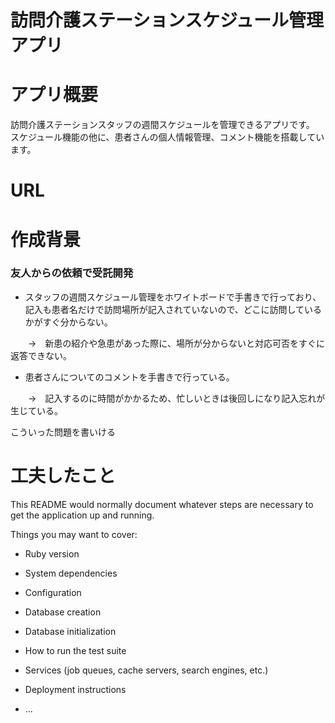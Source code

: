 # 訪問介護ステーションスケジュール管理アプリ

# アプリ概要
訪問介護ステーションスタッフの週間スケジュールを管理できるアプリです。
スケジュール機能の他に、患者さんの個人情報管理、コメント機能を搭載しています。

# URL


# 作成背景
### 友人からの依頼で受託開発
- スタッフの週間スケジュール管理をホワイトボードで手書きで行っており、　記入も患者名だけで訪問場所が記入されていないので、どこに訪問しているかがすぐ分からない。

　　→　新患の紹介や急患があった際に、場所が分からないと対応可否をすぐに返答できない。
- 患者さんについてのコメントを手書きで行っている。

　　→　記入するのに時間がかかるため、忙しいときは後回しになり記入忘れが生じている。

こういった問題を書いける

# 工夫したこと

This README would normally document whatever steps are necessary to get the
application up and running.

Things you may want to cover:

* Ruby version

* System dependencies

* Configuration

* Database creation

* Database initialization

* How to run the test suite

* Services (job queues, cache servers, search engines, etc.)

* Deployment instructions

* ...
